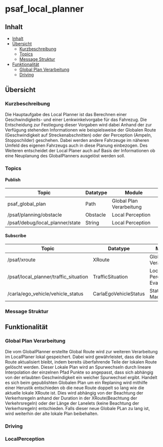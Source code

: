 # psaf_local_planner

## Inhalt
* [Inhalt](#inhalt)
* [Übersicht](#bersicht)
    * [Kurzbeschreibung](#kurzbeschreibung)
    * [Topics](#topics)
    * [Message Struktur](#message-struktur)
* [Funktionalität](#funktionalitt)
    * [Global Plan Verarbeitung](#global-plan-verarbeitung)
    * [Driving](#driving)

## Übersicht
### Kurzbeschreibung
Die Hauptaufgabe des Local Planner ist das Berechnen einer Geschwindigkeits- und einer Lenkwinkelvorgabe für das Fahrezug. 
Die Entscheidung zur Festlegung dieser Vorgaben wird dabei Anhand der zur Verfügung stehenden Informationen wie beispielsweise der Globalen Route (Geschwindigkeit auf Streckenabschnitten) oder der Perception (Ampeln, Stoppschilder) geschehen. 
Dabei werden andere Fahrzeuge im näheren Umfeld des eigenen Fahrzeugs auch in diese Planung einbezogen. 
Des Weiteren entscheidet der Local Planer auch auf Basis der Informationen ob eine Neuplanung des GlobalPlanners ausgelöst werden soll.
### Topics
#### Publish
| Topic | Datatype | Module|
| ----------- | ----------- |----------- |
| psaf_global_plan | Path | Global Plan Verarbeitung |
| /psaf/planning/obstacle | Obstacle |  Local Perception |
| /psaf/debug/local_planner/state | String |  Local Perception |


#### Subscribe
| Topic | Datatype | Module|
| ----------- | ----------- |----------- |
| /psaf/xroute | XRoute | Global Plan Verarbeitung |
| /psaf/local_planner/traffic_situation | TrafficSituation |  Local Perception Evaluation |
| /carla/ego_vehicle/vehicle_status | CarlaEgoVehicleStatus | State Machine | 
### Message Struktur


## Funktionalität
### Global Plan Verarbeitung
Die vom GlobalPlanner erstellte Global Route wird zur weiteren Verarbeitung im LocalPlaner lokal gespeichert.
Dabei wird gewährleistet, dass die lokale Route aktualisiert bleibt, indem bereits überfahrende Teile der lokalen Route gelöscht werden.
Dieser Lokale Plan wird an Spurwechseln durch lineare Interpolation der einzelnen Pfad Punkte so angepasst, dass sich abhängig von der erlaubten Geschwindigkeit ein weicher Spurwechsel ergibt.
Handelt es sich beim gepublishten Globalen Plan um ein Replaning wird mithilfe einer Herustik entschieden ob die neue Route doppelt so lang wie die aktuelle lokale XRoute ist.
Dies wird abhängig von der Beachtung der Verkerhsregeln anhand der Duration in der XRoute(Beachtung der Verkehrsregeln) oder der Länge der Lanelets (keine Beachtung der Verkerhsregeln) entschieden.
Falls dieser neue Globale PLan zu lang ist, wird weiterhin der alte lokale Plan beibehalten.
### Driving


### LocalPerception

